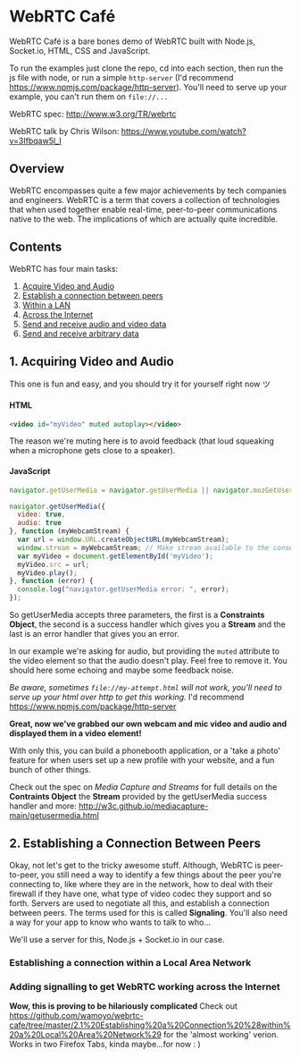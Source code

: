 # WebRTC Café

WebRTC Café is a bare bones demo of WebRTC built with Node.js, Socket.io, HTML, CSS and JavaScript.

To run the examples just clone the repo, cd into each section, then run the js file with node, or run a simple `http-server` (I'd recommend https://www.npmjs.com/package/http-server). You'll need to serve up your example, you can't run them on `file://...`

WebRTC spec: http://www.w3.org/TR/webrtc

WebRTC talk by Chris Wilson: https://www.youtube.com/watch?v=3Ifbqaw5l_I

## Overview

WebRTC encompasses quite a few major achievements by tech companies and engineers. WebRTC is a term that covers a collection of technologies that when used together enable real-time, peer-to-peer communications native to the web. The implications of which are actually quite incredible.

## Contents

WebRTC has four main tasks:

1. [Acquire Video and Audio](#1-acquiring-video-and-audio)
2. [Establish a connection between peers](#2-establishing-a-connection-between-peers)
  1. [Within a LAN](#)
  2. [Across the Internet](#) 
3. [Send and receive audio and video data](#)
4. [Send and receive arbitrary data](#)

## 1. Acquiring Video and Audio

This one is fun and easy, and you should try it for yourself right now ツ

#### HTML

```html
<video id="myVideo" muted autoplay></video>
```

The reason we're muting here is to avoid feedback (that loud squeaking when a microphone gets close to a speaker).

#### JavaScript

```javascript
navigator.getUserMedia = navigator.getUserMedia || navigator.mozGetUserMedia || navigator.webkitGetUserMedia;

navigator.getUserMedia({
  video: true,
  audio: true
}, function (myWebcamStream) {
  var url = window.URL.createObjectURL(myWebcamStream);
  window.stream = myWebcamStream; // Make stream available to the console (optional).
  var myVideo = document.getElementById('myVideo');
  myVideo.src = url;
  myVideo.play();
}, function (error) {
  console.log("navigator.getUserMedia error: ", error);
});
```
So getUserMedia accepts three parameters, the first is a **Constraints Object**, the second is a success handler which gives you a **Stream** and the last is an error handler that gives you an error.

In our example we're asking for audio, but providing the `muted` attribute to the video element so that the audio doesn't play. Feel free to remove it. You should here some echoing and maybe some feedback noise.

_Be aware, sometimes `file://my-attempt.html` will not work, you'll need to serve up your html over http to get this working._ I'd recommend https://www.npmjs.com/package/http-server

**Great, now we've grabbed our own webcam and mic video and audio and displayed them in a video element!**

With only this, you can build a phonebooth application, or a 'take a photo' feature for when users set up a new profile with your website, and a fun bunch of other things.

Check out the spec on _Media Capture and Streams_ for full details on the **Contraints Object** the **Stream** provided by the getUserMedia success handler and more: http://w3c.github.io/mediacapture-main/getusermedia.html

## 2. Establishing a Connection Between Peers

Okay, not let's get to the tricky awesome stuff. Although, WebRTC is peer-to-peer, you still need a way to identify a few things about the peer you're connecting to, like where they are in the network, how to deal with their firewall if they have one, what type of video codec they support and so forth. Servers are used to negotiate all this, and establish a connection between peers. The terms used for this is called **Signaling**. You'll also need a way for your app to know who wants to talk to who...

We'll use a server for this, Node.js + Socket.io in our case.

### Establishing a connection within a Local Area Network

### Adding signalling to get WebRTC working across the Internet

**Wow, this is proving to be hilariously complicated** Check out https://github.com/wamoyo/webrtc-cafe/tree/master/2.1%20Establishing%20a%20Connection%20%28within%20a%20Local%20Area%20Network%29 for the 'almost working' verion. Works in two Firefox Tabs, kinda maybe...for now : )

